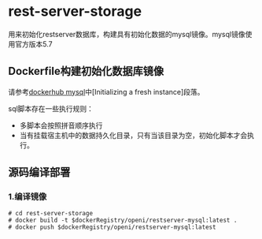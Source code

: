 # rest-server-storage

用来初始化restserver数据库，构建具有初始化数据的mysql镜像。mysql镜像使用官方版本5.7

## Dockerfile构建初始化数据库镜像

请参考[dockerhub mysql](https://hub.docker.com/_/mysql)中[Initializing a fresh instance]段落。

sql脚本存在一些执行规则：

- 多脚本会按照拼音顺序执行
- 当有挂载宿主机中的数据持久化目录，只有当该目录为空，初始化脚本才会执行。

## 源码编译部署


### 1.编译镜像

```
# cd rest-server-storage
# docker build -t $dockerRegistry/openi/restserver-mysql:latest .
# docker push $dockerRegistry/openi/restserver-mysql:latest
```
